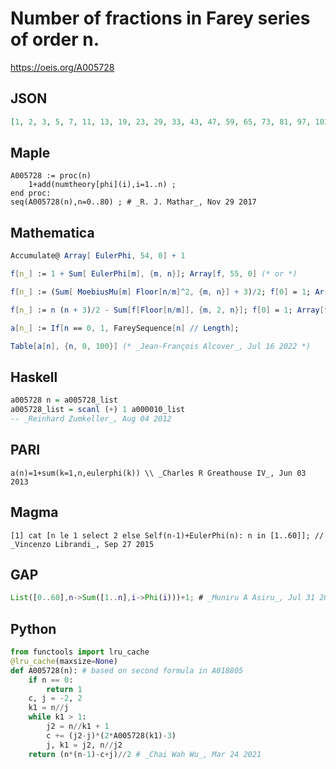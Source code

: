 # Number of fractions in Farey series of order n\.
https://oeis.org/A005728
## JSON
```JSON
[1, 2, 3, 5, 7, 11, 13, 19, 23, 29, 33, 43, 47, 59, 65, 73, 81, 97, 103, 121, 129, 141, 151, 173, 181, 201, 213, 231, 243, 271, 279, 309, 325, 345, 361, 385, 397, 433, 451, 475, 491, 531, 543, 585, 605, 629, 651, 697, 713, 755, 775, 807, 831, 883, 901, 941, 965]
```
## Maple
```Maple
A005728 := proc(n)
    1+add(numtheory[phi](i),i=1..n) ;
end proc:
seq(A005728(n),n=0..80) ; # _R. J. Mathar_, Nov 29 2017
```
## Mathematica
```Mathematica
Accumulate@ Array[ EulerPhi, 54, 0] + 1
```
```Mathematica
f[n_] := 1 + Sum[ EulerPhi[m], {m, n}]; Array[f, 55, 0] (* or *)
```
```Mathematica
f[n_] := (Sum[ MoebiusMu[m] Floor[n/m]^2, {m, n}] + 3)/2; f[0] = 1; Array[f, 55, 0] (* or *)
```
```Mathematica
f[n_] := n (n + 3)/2 - Sum[f[Floor[n/m]], {m, 2, n}]; f[0] = 1; Array[f, 55, 0] (* _Robert G. Wilson v_, Sep 26 2015 *)
```
```Mathematica
a[n_] := If[n == 0, 1, FareySequence[n] // Length];
```
```Mathematica
Table[a[n], {n, 0, 100}] (* _Jean-François Alcover_, Jul 16 2022 *)
```
## Haskell
```Haskell
a005728 n = a005728_list
a005728_list = scanl (+) 1 a000010_list
-- _Reinhard Zumkeller_, Aug 04 2012
```
## PARI
```PARI
a(n)=1+sum(k=1,n,eulerphi(k)) \\ _Charles R Greathouse IV_, Jun 03 2013
```
## Magma
```Magma
[1] cat [n le 1 select 2 else Self(n-1)+EulerPhi(n): n in [1..60]]; // _Vincenzo Librandi_, Sep 27 2015
```
## GAP
```GAP
List([0..60],n->Sum([1..n],i->Phi(i)))+1; # _Muniru A Asiru_, Jul 31 2018
```
## Python
```Python
from functools import lru_cache
@lru_cache(maxsize=None)
def A005728(n): # based on second formula in A018805
    if n == 0:
        return 1
    c, j = -2, 2
    k1 = n//j
    while k1 > 1:
        j2 = n//k1 + 1
        c += (j2-j)*(2*A005728(k1)-3)
        j, k1 = j2, n//j2
    return (n*(n-1)-c+j)//2 # _Chai Wah Wu_, Mar 24 2021
```
